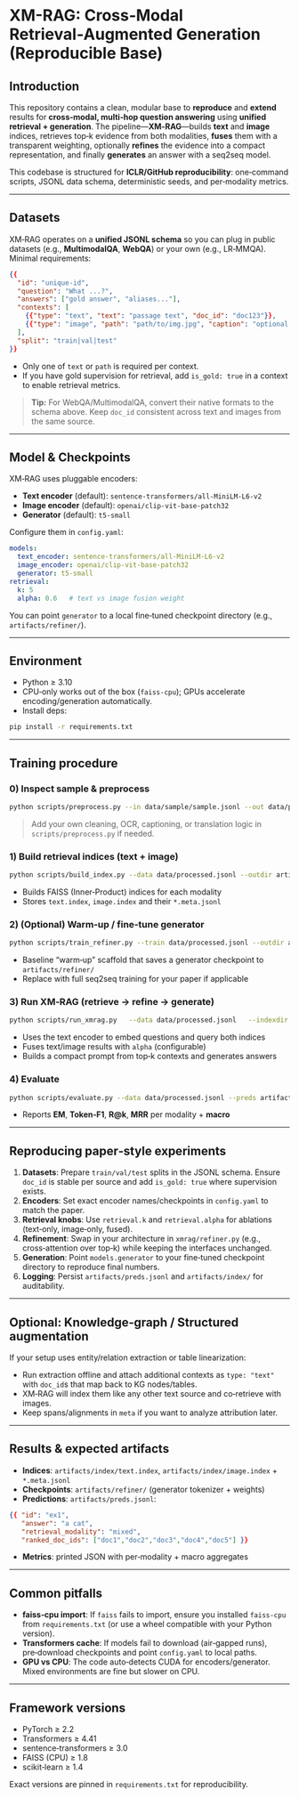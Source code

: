 
# XM-RAG: Cross‑Modal Retrieval‑Augmented Generation (Reproducible Base)

## Introduction
This repository contains a clean, modular base to **reproduce** and **extend** results for **cross‑modal, multi‑hop question answering** using **unified retrieval + generation**. The pipeline—**XM‑RAG**—builds **text** and **image** indices, retrieves top‑k evidence from both modalities, **fuses** them with a transparent weighting, optionally **refines** the evidence into a compact representation, and finally **generates** an answer with a seq2seq model.

This codebase is structured for **ICLR/GitHub reproducibility**: one‑command scripts, JSONL data schema, deterministic seeds, and per‑modality metrics.




---

## Datasets
XM‑RAG operates on a **unified JSONL schema** so you can plug in public datasets (e.g., **MultimodalQA**, **WebQA**) or your own (e.g., LR‑MMQA). Minimal requirements:

```json
{{
  "id": "unique-id",
  "question": "What ...?",
  "answers": ["gold answer", "aliases..."],
  "contexts": [
    {{"type": "text", "text": "passage text", "doc_id": "doc123"}},
    {{"type": "image", "path": "path/to/img.jpg", "caption": "optional caption", "doc_id": "doc123"}}
  ],
  "split": "train|val|test"
}}
```

- Only one of `text` or `path` is required per context.
- If you have gold supervision for retrieval, add `is_gold: true` in a context to enable retrieval metrics.

> **Tip:** For WebQA/MultimodalQA, convert their native formats to the schema above. Keep `doc_id` consistent across text and images from the same source.

---

## Model & Checkpoints
XM‑RAG uses pluggable encoders:
- **Text encoder** (default): `sentence-transformers/all-MiniLM-L6-v2`
- **Image encoder** (default): `openai/clip-vit-base-patch32`
- **Generator** (default): `t5-small`

Configure them in `config.yaml`:
```yaml
models:
  text_encoder: sentence-transformers/all-MiniLM-L6-v2
  image_encoder: openai/clip-vit-base-patch32
  generator: t5-small
retrieval:
  k: 5
  alpha: 0.6   # text vs image fusion weight
```

You can point `generator` to a local fine‑tuned checkpoint directory (e.g., `artifacts/refiner/`).

---

## Environment
- Python ≥ 3.10
- CPU‑only works out of the box (`faiss-cpu`); GPUs accelerate encoding/generation automatically.
- Install deps:
```bash
pip install -r requirements.txt
```

---

## Training procedure

### 0) Inspect sample & preprocess
```bash
python scripts/preprocess.py --in data/sample/sample.jsonl --out data/processed.jsonl
```
> Add your own cleaning, OCR, captioning, or translation logic in `scripts/preprocess.py` if needed.

### 1) Build retrieval indices (text + image)
```bash
python scripts/build_index.py --data data/processed.jsonl --outdir artifacts/index
```
- Builds FAISS (Inner‑Product) indices for each modality
- Stores `text.index`, `image.index` and their `*.meta.jsonl`

### 2) (Optional) Warm‑up / fine‑tune generator
```bash
python scripts/train_refiner.py --train data/processed.jsonl --outdir artifacts/refiner
```
- Baseline “warm‑up” scaffold that saves a generator checkpoint to `artifacts/refiner/`
- Replace with full seq2seq training for your paper if applicable

### 3) Run XM‑RAG (retrieve → refine → generate)
```bash
python scripts/run_xmrag.py   --data data/processed.jsonl   --indexdir artifacts/index   --refiner artifacts/refiner   --out artifacts/preds.jsonl
```
- Uses the text encoder to embed questions and query both indices
- Fuses text/image results with `alpha` (configurable)
- Builds a compact prompt from top‑k contexts and generates answers

### 4) Evaluate
```bash
python scripts/evaluate.py --data data/processed.jsonl --preds artifacts/preds.jsonl --k 5
```
- Reports **EM**, **Token‑F1**, **R@k**, **MRR** per modality + **macro**

---

## Reproducing paper‑style experiments

1. **Datasets**: Prepare `train/val/test` splits in the JSONL schema. Ensure `doc_id` is stable per source and add `is_gold: true` where supervision exists.
2. **Encoders**: Set exact encoder names/checkpoints in `config.yaml` to match the paper.
3. **Retrieval knobs**: Use `retrieval.k` and `retrieval.alpha` for ablations (text‑only, image‑only, fused).
4. **Refinement**: Swap in your architecture in `xmrag/refiner.py` (e.g., cross‑attention over top‑k) while keeping the interfaces unchanged.
5. **Generation**: Point `models.generator` to your fine‑tuned checkpoint directory to reproduce final numbers.
6. **Logging**: Persist `artifacts/preds.jsonl` and `artifacts/index/` for auditability.

---

## Optional: Knowledge‑graph / Structured augmentation
If your setup uses entity/relation extraction or table linearization:
- Run extraction offline and attach additional contexts as `type: "text"` with `doc_id`s that map back to KG nodes/tables.
- XM‑RAG will index them like any other text source and co‑retrieve with images.
- Keep spans/alignments in `meta` if you want to analyze attribution later.

---

## Results & expected artifacts
- **Indices**: `artifacts/index/text.index`, `artifacts/index/image.index` + `*.meta.jsonl`
- **Checkpoints**: `artifacts/refiner/` (generator tokenizer + weights)
- **Predictions**: `artifacts/preds.jsonl`:
```json
{{ "id": "ex1",
   "answer": "a cat",
   "retrieval_modality": "mixed",
   "ranked_doc_ids": ["doc1","doc2","doc3","doc4","doc5"] }}
```
- **Metrics**: printed JSON with per‑modality + macro aggregates

---

## Common pitfalls
- **faiss‑cpu import**: If `faiss` fails to import, ensure you installed `faiss-cpu` from `requirements.txt` (or use a wheel compatible with your Python version).
- **Transformers cache**: If models fail to download (air‑gapped runs), pre‑download checkpoints and point `config.yaml` to local paths.
- **GPU vs CPU**: The code auto‑detects CUDA for encoders/generator. Mixed environments are fine but slower on CPU.

---

## Framework versions
- PyTorch ≥ 2.2
- Transformers ≥ 4.41
- sentence‑transformers ≥ 3.0
- FAISS (CPU) ≥ 1.8
- scikit‑learn ≥ 1.4

Exact versions are pinned in `requirements.txt` for reproducibility.


